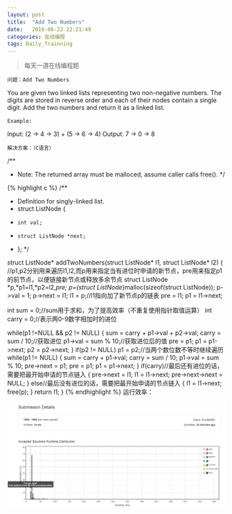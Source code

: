 ```yaml
---
layout: post
title:  "Add Two Numbers"
date:   2016-06-22 22:21:49
categories: 在线编程
tags: Daily_Trainning
---
```


> 每天一道在线编程题




    问题：Add Two Numbers

You are given two linked lists representing two non-negative numbers.
The digits are stored in reverse order and each of their nodes contain a single digit. 
Add the two numbers and return it as a linked list.

    Example:

Input: (2 -> 4 -> 3) + (5 -> 6 -> 4)
Output: 7 -> 0 -> 8

    解决方案：（C语言）

/**
 * Note: The returned array must be malloced, assume caller calls free().
 */

 {% highlight c %}
/**
 * Definition for singly-linked list.
 * struct ListNode {
 *     int val;
 *     struct ListNode *next;
 * };
 */

struct ListNode* addTwoNumbers(struct ListNode* l1, struct ListNode* l2) 
{
   //p1,p2分别用来遍历l1,l2,而p用来指定当有进位时申请的新节点，pre用来指定p1的前节点，以便链接新节点或释放多余节点
   struct ListNode *p,*p1=l1,*p2=l2,*pre;
   p=(struct ListNode*)malloc(sizeof(struct ListNode));
   p->val = 1;
   p->next = l1;
   l1 = p;//l1指向加了新节点p的链表
   pre = l1;
   p1 = l1->next;
   
   int sum = 0;//sum用于求和，为了提高效率（不重复使用指针取值运算）
   int carry = 0;//表示两0-9数字相加时的进位
   
   while(p1 !=NULL && p2 != NULL)
   {
       sum = carry + p1->val + p2->val;
       carry = sum / 10;//获取进位
       p1->val = sum % 10;//获取进位后的值
       pre = p1;
       p1 = p1->next;
       p2 = p2->next;
   }
   if(p2 != NULL)
        p1 = p2;//当两个数位数不等时继续遍历
   while(p1 != NULL)
   {
       sum = carry + p1->val;
       carry = sum / 10;
       p1->val = sum % 10;
       pre->next = p1;
       pre = p1;
       p1 = p1->next;
   }
   if(carry)//最后还有进位的话，需要把最开始申请的节点链入
   {
       pre->next = l1;
       l1 = l1->next;
       pre->next->next = NULL;
   }
   else//最后没有进位的话，需要把最开始申请的节点链入
   {
       l1 = l1->next;
       free(p);
   }
   return l1;
}
{% endhighlight %}
    运行效率：

![](/assets/img/daily/Add-Two-Numbers.png)

